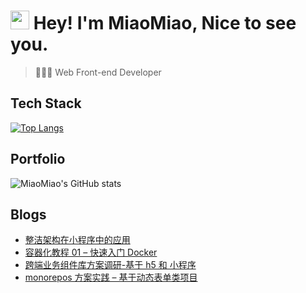 
<h1><img src="https://emojis.slackmojis.com/emojis/images/1531849430/4246/blob-sunglasses.gif?1531849430" width="30"/> Hey! I'm MiaoMiao, Nice to see you.</h1>

> 👨🏻‍💻 Web Front-end Developer


## Tech Stack

[![Top Langs](https://github-readme-stats.vercel.app/api/top-langs/?username=ChrisMiaoMiao&layout=compact&theme=vision-friendly-dark)](https://github.com/anuraghazra/github-readme-stats)

## Portfolio

![MiaoMiao's GitHub stats](https://github-readme-stats.vercel.app/api?username=ChrisMiaoMiao&count_private=true)

## Blogs

<!-- BLOG-POST-LIST:START -->
- [整洁架构在小程序中的应用](https://miaomiaozhenren.com/index.php/2022/12/18/zheng-jie-jia-gou-zai-xiao-cheng-xu-zhong-de-ying/)
- [容器化教程 01 – 快速入门 Docker](https://miaomiaozhenren.com/index.php/2022/09/08/yi-docker-shi-shen-me/)
- [跨端业务组件库方案调研-基于 h5 和 小程序](https://miaomiaozhenren.com/index.php/2022/03/03/kua-duan-ye-wu-zu-jian-ku-fang-an-diao-yanji-yu-h5/)
- [monorepos 方案实践 – 基于动态表单类项目](https://miaomiaozhenren.com/index.php/2021/08/11/271/)
<!-- BLOG-POST-LIST:END -->
